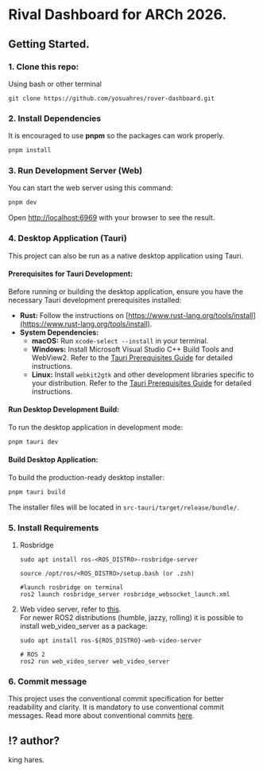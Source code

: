 # Rival Dashboard for ARCh 2026.  

## Getting Started.  

### 1. Clone this repo:

Using bash or other terminal

```
git clone https://github.com/yosuahres/rover-dashboard.git
```

### 2. Install Dependencies
It is encouraged to use **pnpm** so the packages can work properly.

```bash
pnpm install
```

### 3. Run Development Server (Web)
You can start the web server using this command:
```bash
pnpm dev
```

Open [http://localhost:6969](http://localhost:6969) with your browser to see the result.

### 4. Desktop Application (Tauri)

This project can also be run as a native desktop application using Tauri.

#### Prerequisites for Tauri Development:
Before running or building the desktop application, ensure you have the necessary Tauri development prerequisites installed:
*   **Rust:** Follow the instructions on [https://www.rust-lang.org/tools/install](https://www.rust-lang.org/tools/install).
*   **System Dependencies:**
    *   **macOS:** Run `xcode-select --install` in your terminal.
    *   **Windows:** Install Microsoft Visual Studio C++ Build Tools and WebView2. Refer to the [Tauri Prerequisites Guide](https://tauri.app/v1/guides/getting-started/prerequisites/) for detailed instructions.
    *   **Linux:** Install `webkit2gtk` and other development libraries specific to your distribution. Refer to the [Tauri Prerequisites Guide](https://tauri.app/v1/guides/getting-started/prerequisites/) for detailed instructions.

#### Run Desktop Development Build:
To run the desktop application in development mode:
```bash
pnpm tauri dev
```

#### Build Desktop Application:
To build the production-ready desktop installer:
```bash
pnpm tauri build
```
The installer files will be located in `src-tauri/target/release/bundle/`.

### 5. Install Requirements
1. Rosbridge

   ```
   sudo apt install ros-<ROS_DISTRO>-rosbridge-server

   source /opt/ros/<ROS_DISTRO>/setup.bash (or .zsh)

   #launch rosbridge on terminal  
   ros2 launch rosbridge_server rosbridge_websocket_launch.xml
   ```

2. Web video server, refer to [this](https://github.com/RobotWebTools/web_video_server).  
For newer ROS2 distributions (humble, jazzy, rolling) it is possible to install web_video_server as a package:
    ```
    sudo apt install ros-${ROS_DISTRO}-web-video-server

    # ROS 2
    ros2 run web_video_server web_video_server
    ```

### 6. Commit message
This project uses the conventional commit specification for better readability and clarity. It is mandatory to use conventional commit messages. Read more about conventional commits [here](https://www.conventionalcommits.org/en/v1.0.0/).

## ⁉️ author?   

king hares.
